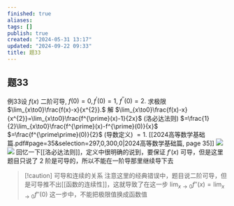 ```yaml
---
finished: true
aliases: 
tags: []
publish: true
created: "2024-05-31 13:17"
updated: "2024-09-22 09:33"
title: 题33
---
```

## 题33
例33设 $f(x)$ 二阶可导, $f(0)=0,f^{\prime}(0)=1,\:f^{\prime\prime}(0)=2.$ 求极限 $\lim_{x\to0}\frac{f(x)-x}{x^{2}}.$
解
$\lim_{x\to0}\frac{f(x)-x}{x^{2}}=\lim_{x\to0}\frac{f^{\prime}(x)-1}{2x}$ (洛必达法则)
$=\frac{1}{2}\lim_{x\to0}\frac{f^{\prime}(x)-f^{\prime}(0)}{x}$
$=\frac{f^{\prime\prime}(0)}{2}$ (导数定义)
$=1.$
[[2024高等数学基础篇.pdf#page=35&selection=297,0,300,0|2024高等数学基础篇, page 35]]
![](https://img.hwenyi.live/202401182217586.webp)
![](https://img.hwenyi.live/202401182217241.webp)
回忆一下[[洛必达法则]]，定义中很明确的说到，要保证 $f'(x)$ 可导，但是这里题目只说了 2 阶是可导的，所以不能在一阶导那里继续导下去

> [!caution] 可导和连续的关系
>  注意这里的经典错误中，题目说二阶可导，但是可导推不出[[函数的连续性]]，这就导致了在这一步 $\lim_{ x \to 0 }f''(x) = \lim_{ x \to 0 }f''(0)$ 这一步中，不能把极限值换成函数值
